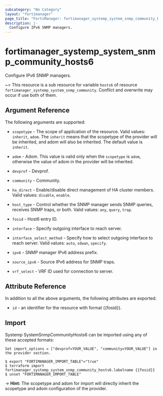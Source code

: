 ```yaml
---
subcategory: "No Category"
layout: "fortimanager"
page_title: "FortiManager: fortimanager_systemp_system_snmp_community_hosts6"
description: |-
  Configure IPv6 SNMP managers.
---
```


# fortimanager_systemp_system_snmp_community_hosts6
Configure IPv6 SNMP managers.

~> This resource is a sub resource for variable `hosts6` of resource `fortimanager_systemp_system_snmp_community`. Conflict and overwrite may occur if use both of them.



## Argument Reference


The following arguments are supported:

* `scopetype` - The scope of application of the resource. Valid values: `inherit`, `adom`. The `inherit` means that the scopetype of the provider will be inherited, and adom will also be inherited. The default value is `inherit`.
* `adom` - Adom. This value is valid only when the `scopetype` is `adom`, otherwise the value of adom in the provider will be inherited.
* `devprof` - Devprof.
* `community` - Community.

* `ha_direct` - Enable/disable direct management of HA cluster members. Valid values: `disable`, `enable`.

* `host_type` - Control whether the SNMP manager sends SNMP queries, receives SNMP traps, or both. Valid values: `any`, `query`, `trap`.

* `fosid` - Host6 entry ID.
* `interface` - Specify outgoing interface to reach server.
* `interface_select_method` - Specify how to select outgoing interface to reach server. Valid values: `auto`, `sdwan`, `specify`.

* `ipv6` - SNMP manager IPv6 address prefix.
* `source_ipv6` - Source IPv6 address for SNMP traps.
* `vrf_select` - VRF ID used for connection to server.


## Attribute Reference

In addition to all the above arguments, the following attributes are exported:
* `id` - an identifier for the resource with format {{fosid}}.

## Import

Systemp SystemSnmpCommunityHosts6 can be imported using any of these accepted formats:
```
Set import_options = ["devprof=YOUR_VALUE", "community=YOUR_VALUE"] in the provider section.

$ export "FORTIMANAGER_IMPORT_TABLE"="true"
$ terraform import fortimanager_systemp_system_snmp_community_hosts6.labelname {{fosid}}
$ unset "FORTIMANAGER_IMPORT_TABLE"
```
-> **Hint:** The scopetype and adom for import will directly inherit the scopetype and adom configuration of the provider.
